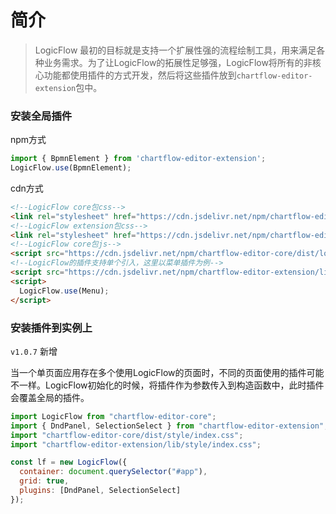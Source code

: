 # 简介

> LogicFlow 最初的目标就是支持一个扩展性强的流程绘制工具，用来满足各种业务需求。为了让LogicFlow的拓展性足够强，LogicFlow将所有的非核心功能都使用插件的方式开发，然后将这些插件放到`chartflow-editor-extension`包中。

### 安装全局插件

npm方式
```js
import { BpmnElement } from 'chartflow-editor-extension';
LogicFlow.use(BpmnElement);
```

cdn方式

```html
<!--LogicFlow core包css-->
<link rel="stylesheet" href="https://cdn.jsdelivr.net/npm/chartflow-editor-core/dist/style/index.css" />
<!--LogicFlow extension包css-->
<link rel="stylesheet" href="https://cdn.jsdelivr.net/npm/chartflow-editor-extension/lib/style/index.css" />
<!--LogicFlow core包js-->
<script src="https://cdn.jsdelivr.net/npm/chartflow-editor-core/dist/logic-flow.js"></script>
<!--LogicFlow的插件支持单个引入，这里以菜单插件为例-->
<script src="https://cdn.jsdelivr.net/npm/chartflow-editor-extension/lib/Menu.js"></script>
<script>
  LogicFlow.use(Menu);
</script>
```

### 安装插件到实例上

`v1.0.7` 新增

当一个单页面应用存在多个使用LogicFlow的页面时，不同的页面使用的插件可能不一样。LogicFlow初始化的时候，将插件作为参数传入到构造函数中，此时插件会覆盖全局的插件。

```js
import LogicFlow from "chartflow-editor-core";
import { DndPanel, SelectionSelect } from "chartflow-editor-extension";
import "chartflow-editor-core/dist/style/index.css";
import "chartflow-editor-extension/lib/style/index.css";

const lf = new LogicFlow({
  container: document.querySelector("#app"),
  grid: true,
  plugins: [DndPanel, SelectionSelect]
});
```

